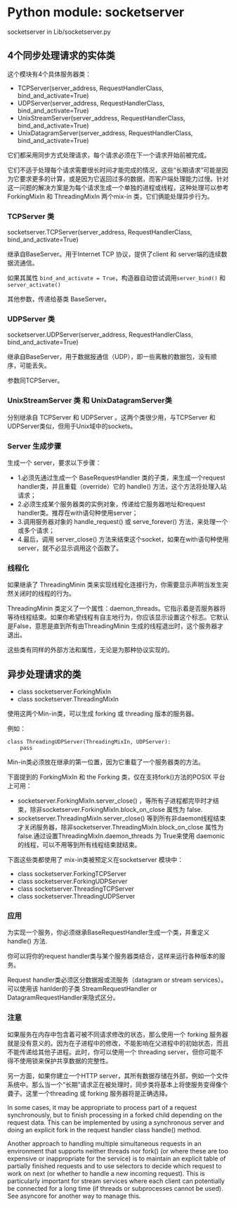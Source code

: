# Python module: socketserver

socketserver in Lib/socketserver.py

## 4个同步处理请求的实体类

这个模块有4个具体服务器类：
- TCPServer(server_address, RequestHandlerClass, bind_and_activate=True)
- UDPServer(server_address, RequestHandlerClass, bind_and_activate=True)
- UnixStreamServer(server_address, RequestHandlerClass, bind_and_activate=True)
- UnixDatagramServer(server_address, RequestHandlerClass, bind_and_activate=True)
  
它们都采用同步方式处理请求，每个请求必须在下一个请求开始前被完成。

它们不适于处理每个请求需要很长时间才能完成的情况，这些“长期请求”可能是因为它要求更多的计算，或是因为它返回过多的数据，而客户端处理能力过慢。针对这一问题的解决方案是为每个请求生成一个单独的进程或线程，这种处理可以参考ForkingMixIn 和 ThreadingMixIn 两个mix-in 类，它们俩能处理异步行为。

### TCPServer 类

socketserver.TCPServer(server_address, RequestHandlerClass, bind_and_activate=True)

继承自BaseServer。用于Internet TCP 协议，提供了client 和 server端的连续数据流通信。
  
如果其属性 ```bind_and_activate = True```，构造器自动尝试调用```server_bind()``` 和```server_activate()```

其他参数，传递给基类 BaseServer。

### UDPServer 类

socketserver.UDPServer(server_address, RequestHandlerClass, bind_and_activate=True)

继承自BaseServer，用于数据报通信（UDP），即一些离散的数据包，没有顺序，可能丢失。

参数同TCPServer。

### UnixStreamServer 类 和 UnixDatagramServer类

分别继承自 TCPServer 和 UDPServer 。这两个类很少用，与TCPServer 和 UDPServer类似，但用于Unix域中的sockets。

### Server 生成步骤

生成一个 server，要求以下步骤：

- 1.必须先通过生成一个 BaseRequestHandler 类的子类，来生成一个request handler类，并且重载（override）它的 handle() 方法，这个方法将处理入站请求；
- 2.必须生成某个服务器类的实例对象，传递给它服务器地址和request handler类。推荐在with语句种使用server；
- 3.调用服务器对象的 handle_request() 或 serve_forever() 方法，来处理一个或多个请求；
- 4.最后，调用 server_close() 方法来结束这个socket，如果在with语句种使用server，就不必显示调用这个函数了。

### 线程化

如果继承了 ThreadingMinin 类来实现线程化连接行为，你需要显示声明当发生突然关闭时的线程的行为。

ThreadingMinin 类定义了一个属性：daemon_threads。它指示着是否服务器将等待线程结束。如果你希望线程有自主地行为，你应该显示设置这个标志。它默认是False，意思是直到所有由ThreadingMinin 生成的线程退出时，这个服务器才退出。

这些类有同样的外部方法和属性，无论是为那种协议实现的。


## 异步处理请求的类

- class socketserver.ForkingMixIn
- class socketserver.ThreadingMixIn

使用这两个Min-in类，可以生成 forking 或 threading 版本的服务器。

例如：
```
class ThreadingUDPServer(ThreadingMixIn, UDPServer):
    pass
```
Min-in类必须放在继承的第一位置，因为它重载了一个服务器类的方法。

下面提到的 ForkingMixIn 和 the Forking 类，仅在支持fork()方法的POSIX 平台上可用：
- socketserver.ForkingMixIn.server_close() ，等所有子进程都完毕时才结束，除非socketserver.ForkingMixIn.block_on_close 属性为 false.
- socketserver.ThreadingMixIn.server_close() 等到所有非daemon线程结束才关闭服务器，除非socketserver.ThreadingMixIn.block_on_close 属性为 false.通过设置ThreadingMixIn.daemon_threads 为 True来使用 daemonic 的线程，可以不用等到所有线程结束就结束。

下面这些类都使用了 mix-in类被预定义在socketserver 模块中：
- class socketserver.ForkingTCPServer
- class socketserver.ForkingUDPServer
- class socketserver.ThreadingTCPServer
- class socketserver.ThreadingUDPServer

### 应用

为实现一个服务，你必须继承BaseRequestHandler生成一个类，并重定义 handle() 方法.

你可以将你的request handler类与某个服务器类结合，这样来运行各种版本的服务。

Request handler类必须区分数据报或流服务（datagram or stream services）。可以使用该 hanlder的子类 StreamRequestHandler or DatagramRequestHandler来隐式区分。

### 注意

如果服务在内存中包含着可被不同请求修改的状态，那么使用一个 forking 服务器就是没有意义的。因为在子进程中的修改，不能影响在父进程中的初始状态，而且不能传递给其他子进程。此时，你可以使用一个 threading server，但你可能不得不使用锁来保护共享数据的完整性。

另一方面，如果你建立一个HTTP server，其所有数据存储在外部，例如一个文件系统中。那么当一个“长期”请求正在被处理时，同步类将基本上将使服务变得像个聋子。这里一个threading 或 forking 服务器将是正确选择。

In some cases, it may be appropriate to process part of a request synchronously, but to finish processing in a forked child depending on the request data. This can be implemented by using a synchronous server and doing an explicit fork in the request handler class handle() method.

Another approach to handling multiple simultaneous requests in an environment that supports neither threads nor fork() (or where these are too expensive or inappropriate for the service) is to maintain an explicit table of partially finished requests and to use selectors to decide which request to work on next (or whether to handle a new incoming request). This is particularly important for stream services where each client can potentially be connected for a long time (if threads or subprocesses cannot be used). See asyncore for another way to manage this.

